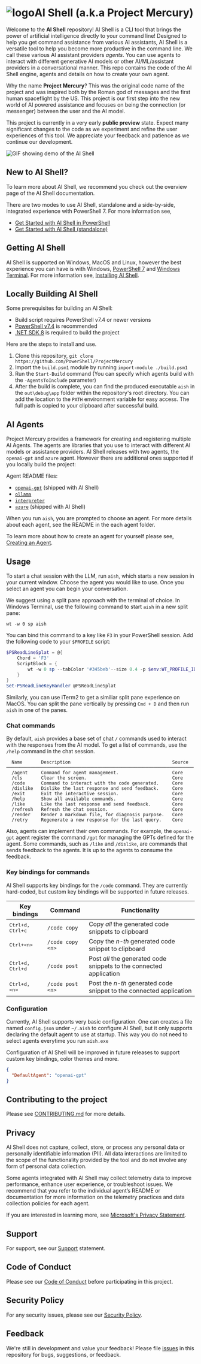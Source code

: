 # ![logo][]AI Shell (a.k.a Project Mercury)

Welcome to the **AI Shell** repository! AI Shell is a CLI tool that brings the power of artificial
intelligence directly to your command line! Designed to help you get command assistance from various
AI assistants, AI Shell is a versatile tool to help you become more productive in the command line.
We call these various AI assistant providers _agents_. You can use agents to interact with different
generative AI models or other AI/ML/assistant providers in a conversational manner. This repo
contains the code of the AI Shell engine, agents and details on how to create your own agent.

Why the name **Project Mercury**? This was the original code name of the project and was inspired
both by the Roman god of messages and the first human spaceflight by the US. This project is our
first step into the new world of AI powered assistance and focuses on being the connection (or
messenger) between the user and the AI model.

This project is currently in a very early **public preview** state. Expect many significant changes
to the code as we experiment and refine the user experiences of this tool. We appreciate your
feedback and patience as we continue our development.

![GIF showing demo of the AI Shell][04]

## New to AI Shell?

To learn more about AI Shell, we recommend you check out the overview page of the AI Shell
documentation.

There are two modes to use AI Shell, standalone and a side-by-side, integrated experience with
PowerShell 7. For more information see,
- [Get Started with AI Shell in PowerShell][15]
- [Get Started with AI Shell (standalone)][16]

## Getting AI Shell

AI Shell is supported on Windows, MacOS and Linux, however the best experience you can have is with
Windows, [PowerShell 7][11] and [Windows Terminal][14]. For more information see,
[Installing AI Shell][13].

## Locally Building AI Shell

Some prerequisites for building an AI Shell:

- Build script requires PowerShell v7.4 or newer versions
- [PowerShell v7.4][11] is recommended
- [.NET SDK 8][09] is required to build the project

Here are the steps to install and use.

1. Clone this repository, `git clone https://github.com/PowerShell/ProjectMercury`
2. Import the `build.psm1` module by running `import-module ./build.psm1` 
3. Run the `Start-Build` command (You can specify which agents build with the `-AgentsToInclude`
   parameter)
4. After the build is complete, you can find the produced executable `aish` in the `out\debug\app`
   folder within the repository's root directory. You can add the location to the `PATH` environment
   variable for easy access. The full path is copied to your clipboard after successful build.

## AI Agents

Project Mercury provides a framework for creating and registering multiple AI Agents. The agents are
libraries that you use to interact with different AI models or assistance providers. AI Shell
releases with two agents, the `openai-gpt` and `azure` agent. However there are additional ones
supported if you locally build the project: 

Agent README files:

- [`openai-gpt`][08] (shipped with AI Shell)
- [`ollama`][06]
- [`interpreter`][07]
- [`azure`][17] (shipped with AI Shell)

When you run `aish`, you are prompted to choose an agent. For more details about each agent, see the
README in the each agent folder.

To learn more about how to create an agent for yourself please see, [Creating an Agent][03].

## Usage

To start a chat session with the LLM, run `aish`, which starts a new session in your current window.
Choose the agent you would like to use. Once you select an agent you can begin your conversation.

We suggest using a split pane approach with the terminal of choice. In Windows Terminal, use the
following command to start `aish` in a new split pane:

```shell
wt -w 0 sp aish
```

You can bind this command to a key like `F3` in your PowerShell session. Add the following code to
your `$PROFILE` script:

```powershell
$PSReadLineSplat = @{
    Chord = 'F3'
    ScriptBlock = {
        wt -w 0 sp --tabColor '#345beb'--size 0.4 -p $env:WT_PROFILE_ID --title 'AIShell' <full-path-to-aish.exe>
    }
}
Set-PSReadLineKeyHandler @PSReadLineSplat
```

Similarly, you can use iTerm2 to get a similiar split pane experience on MacOS. You can split the pane vertically by pressing `Cmd + D` and then run `aish` in one of the panes.

### Chat commands

By default, `aish` provides a base set of chat `/` commands used to interact with the responses from
the AI model. To get a list of commands, use the `/help` command in the chat session.

```
  Name       Description                                      Source
──────────────────────────────────────────────────────────────────────
  /agent     Command for agent management.                    Core
  /cls       Clear the screen.                                Core
  /code      Command to interact with the code generated.     Core
  /dislike   Dislike the last response and send feedback.     Core
  /exit      Exit the interactive session.                    Core
  /help      Show all available commands.                     Core
  /like      Like the last response and send feedback.        Core
  /refresh   Refresh the chat session.                        Core
  /render    Render a markdown file, for diagnosis purpose.   Core
  /retry     Regenerate a new response for the last query.    Core
```

Also, agents can implement their own commands. For example, the `openai-gpt` agent register the command `/gpt`
for managing the GPTs defined for the agent. Some commands, such as `/like` and `/dislike`, are commands that
sends feedback to the agents. It is up to the agents to consume the feedback.

### Key bindings for commands

AI Shell supports key bindings for the `/code` command.
They are currently hard-coded, but custom key bindings will be supported in future releases.

| Key bindings              | Command          | Functionality |
| ------------------------- | ---------------- | ------------- |
| <kbd>Ctrl+d, Ctrl+c</kbd> | `/code copy`     | Copy _all_ the generated code snippets to clipboard |
| <kbd>Ctrl+\<n\></kbd>     | `/code copy <n>` | Copy the _n-th_ generated code snippet to clipboard |
| <kbd>Ctrl+d, Ctrl+d</kbd> | `/code post`     | Post _all_ the generated code snippets to the connected application |
| <kbd>Ctrl+d, \<n\></kbd>  | `/code post <n>` | Post the _n-th_ generated code snippet to the connected application |

### Configuration

Currently, AI Shell supports very basic configuration. One can creates a file named `config.json` under `~/.aish` to configure AI Shell,
but it only supports declaring the default agent to use at startup. This way you do not need to select agents everytime you run `aish.exe`

Configuration of AI Shell will be improved in future releases to support custom key bindings, color themes and more.

```json
{
  "DefaultAgent": "openai-gpt"
}
```

## Contributing to the project

Please see [CONTRIBUTING.md][02] for more details.

## Privacy

AI Shell does not capture, collect, store, or process any personal data or personally identifiable information (PII). All data interactions 
are limited to the scope of the functionality provided by the tool and do not involve any form of personal data collection.

Some agents integrated with AI Shell may collect telemetry data to improve performance, enhance user experience, or troubleshoot issues. 
We recommend that you refer to the individual agent’s README or documentation for more information on the telemetry practices and data collection 
policies for each agent.

If you are interested in learning more, see [Microsoft's Privacy Statement](https://www.microsoft.com/en-us/privacy/privacystatement?msockid=1fe60b30e66967f13fb91f29e73f661a).

## Support

For support, see our [Support][05] statement.

## Code of Conduct

Please see our [Code of Conduct][01] before participating in this project.

## Security Policy

For any security issues, please see our [Security Policy][12].

## Feedback

We're still in development and value your feedback! Please file [issues][10] in this repository for
bugs, suggestions, or feedback.

<!-- link references -->
[01]: ./docs/CODE_OF_CONDUCT.md
[02]: ./docs/CONTRIBUTING.md
[03]: ./docs/development/CreatingAnAgent.md
[04]: ./docs/media/AIShellDemo.gif
[05]: ./docs/SUPPORT.md
[06]: ./shell/agents/AIShell.Ollama.Agent/README.md
[07]: ./shell/agents/AIShell.Interpreter.Agent/README.md
[08]: https://learn.microsoft.com/command-line/aishell/agent-openai
[09]: https://dotnet.microsoft.com/en-us/download
[10]: https://github.com/PowerShell/ProjectMercury/issues
[11]: https://learn.microsoft.com/powershell/scripting/install/installing-powershell
[12]: ./docs/SECURITY.md
[13]: https://learn.microsoft.com/command-line/aishell/install
[14]: https://learn.microsoft.com/windows/terminal/
[15]: https://learn.microsoft.com/command-line/aishell/get-started-powershell
[16]: https://learn.microsoft.com/command-line/aishell/get-started-standalone
[17]: https://learn.microsoft.com/command-line/aishell/agent-azure
[logo]: <TODO>